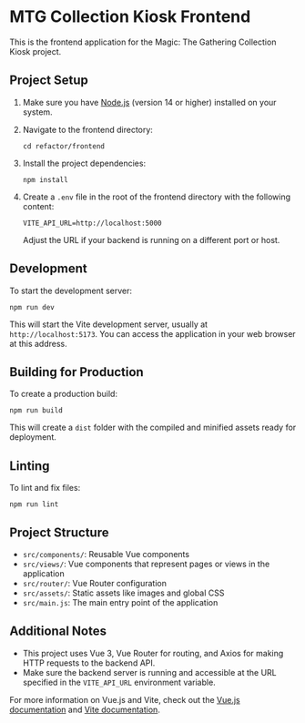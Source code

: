 # MTG Collection Kiosk Frontend

This is the frontend application for the Magic: The Gathering Collection Kiosk project.

## Project Setup

1. Make sure you have [Node.js](https://nodejs.org/) (version 14 or higher) installed on your system.

2. Navigate to the frontend directory:

   ```
   cd refactor/frontend
   ```

3. Install the project dependencies:

   ```
   npm install
   ```

4. Create a `.env` file in the root of the frontend directory with the following content:

   ```
   VITE_API_URL=http://localhost:5000
   ```

   Adjust the URL if your backend is running on a different port or host.

## Development

To start the development server:

```
npm run dev
```

This will start the Vite development server, usually at `http://localhost:5173`. You can access the application in your web browser at this address.

## Building for Production

To create a production build:

```
npm run build
```

This will create a `dist` folder with the compiled and minified assets ready for deployment.

## Linting

To lint and fix files:

```
npm run lint
```

## Project Structure

- `src/components/`: Reusable Vue components
- `src/views/`: Vue components that represent pages or views in the application
- `src/router/`: Vue Router configuration
- `src/assets/`: Static assets like images and global CSS
- `src/main.js`: The main entry point of the application

## Additional Notes

- This project uses Vue 3, Vue Router for routing, and Axios for making HTTP requests to the backend API.
- Make sure the backend server is running and accessible at the URL specified in the `VITE_API_URL` environment variable.

For more information on Vue.js and Vite, check out the [Vue.js documentation](https://v3.vuejs.org/) and [Vite documentation](https://vitejs.dev/).